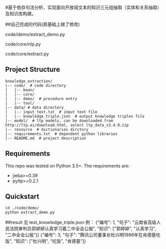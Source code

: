 
#基于依存句法分析，实现面向开放域文本的知识三元组抽取（实体和关系抽取）及知识库构建。


##自己完成的代码(原基础上做了修改)

code/demo/extract_demo.py

code/core/nlp.py

code/core/extract.py


## Project Structure

```
knowledge_extraction/
|-- code/  # code directory
|   |-- bean/
|   |-- core/
|   |-- demo/  # procedure entry
|   |-- tool/
|-- data/ # data directory
|   |-- input_text.txt  # input text file
|   |-- knowledge_triple.json  # output knowledge triples file
|-- model/  # ltp models, can be downloaded from http://ltp.ai/download.html, select ltp_data_v3.4.0.zip
|-- resource  # dictionaries dirctory
|-- requirements.txt  # dependent python libraries
|-- README.md  # project description
```

## Requirements

This repo was tested on Python 3.5+. The requirements are:

- jieba>=0.39
- pyltp>=0.2.1

## Quickstart

```shell
cd ./code/demo/
python extract_demo.py
```
##result
见 test_knowledge_triple.json
例：
{"编号": 1, "句子": "云南省高级人民法院审判员郭婷婷认真学习着二中全会公报", "知识": ["郭婷婷", "认真学习", "二中全会公报"]}
{"编号": 3, "句子": "腾讯公司董事长杜兴明1996年在肯德基吃饭", "知识": ["杜兴明", "吃饭", "肯德基"]}
